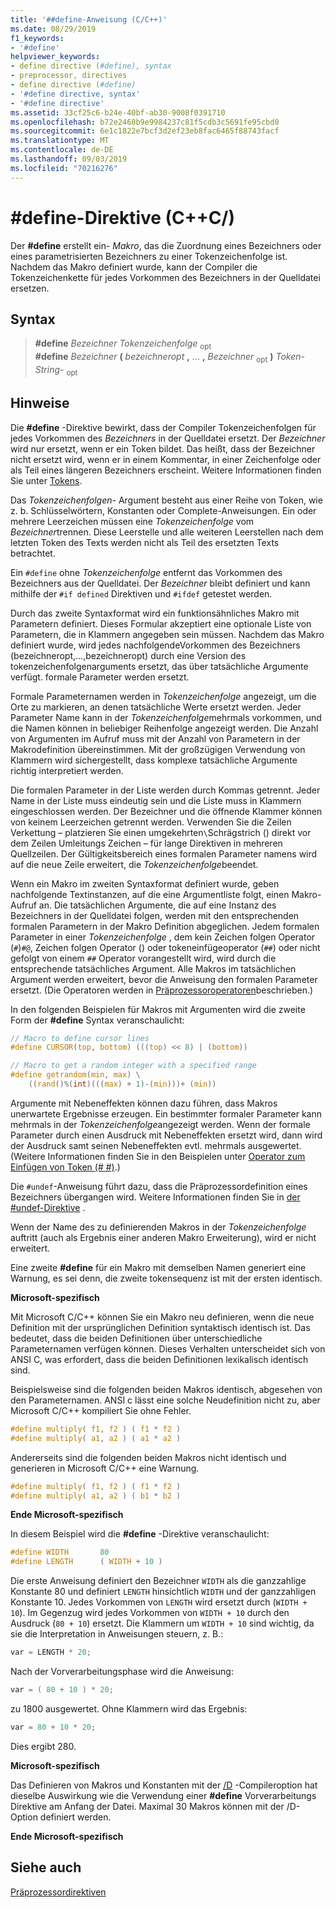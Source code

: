 ```yaml
---
title: '##define-Anweisung (C/C++)'
ms.date: 08/29/2019
f1_keywords:
- '#define'
helpviewer_keywords:
- define directive (#define), syntax
- preprocessor, directives
- define directive (#define)
- '#define directive, syntax'
- '#define directive'
ms.assetid: 33cf25c6-b24e-40bf-ab30-9008f0391710
ms.openlocfilehash: b72e2468b9e9984237c81f5cdb3c5691fe95cbd0
ms.sourcegitcommit: 6e1c1822e7bcf3d2ef23eb8fac6465f88743facf
ms.translationtype: MT
ms.contentlocale: de-DE
ms.lasthandoff: 09/03/2019
ms.locfileid: "70216276"
---
```

# <a name="define-directive-cc"></a>#define-Direktive (C++C/)

Der **#define** erstellt ein- *Makro*, das die Zuordnung eines Bezeichners oder eines parametrisierten Bezeichners zu einer Tokenzeichenfolge ist. Nachdem das Makro definiert wurde, kann der Compiler die Tokenzeichenkette für jedes Vorkommen des Bezeichners in der Quelldatei ersetzen.

## <a name="syntax"></a>Syntax

> **#define** *Bezeichner* *Tokenzeichenfolge* <sub>opt</sub>\
> **#define** *Bezeichner* **(** *bezeichneropt*<sub></sub> **,** ... **,** *Bezeichner* <sub>opt</sub> **)** *Token-String-* <sub>opt</sub>

## <a name="remarks"></a>Hinweise

Die **#define** -Direktive bewirkt, dass der Compiler Tokenzeichenfolgen für jedes Vorkommen des *Bezeichners* in der Quelldatei ersetzt. Der *Bezeichner* wird nur ersetzt, wenn er ein Token bildet. Das heißt, dass der Bezeichner nicht ersetzt wird, wenn er in einem Kommentar, in einer Zeichenfolge oder als Teil eines längeren Bezeichners erscheint. Weitere Informationen finden Sie unter [Tokens](../cpp/tokens-cpp.md).

Das *Tokenzeichenfolgen-* Argument besteht aus einer Reihe von Token, wie z. b. Schlüsselwörtern, Konstanten oder Complete-Anweisungen. Ein oder mehrere Leerzeichen müssen eine *Tokenzeichenfolge* vom *Bezeichner*trennen. Diese Leerstelle und alle weiteren Leerstellen nach dem letzten Token des Texts werden nicht als Teil des ersetzten Texts betrachtet.

Ein `#define` ohne *Tokenzeichenfolge* entfernt das Vorkommen des Bezeichners aus der Quelldatei. Der *Bezeichner* bleibt definiert und kann mithilfe der `#if defined` Direktiven und `#ifdef` getestet werden.

Durch das zweite Syntaxformat wird ein funktionsähnliches Makro mit Parametern definiert. Dieses Formular akzeptiert eine optionale Liste von Parametern, die in Klammern angegeben sein müssen. Nachdem das Makro definiert wurde, wird jedes nachfolgendeVorkommen des Bezeichners (bezeichneropt,...,<sub></sub>bezeichneropt) durch eine Version des tokenzeichenfolgenarguments ersetzt, das über tatsächliche Argumente verfügt.<sub></sub> formale Parameter werden ersetzt.

Formale Parameternamen werden in *Tokenzeichenfolge* angezeigt, um die Orte zu markieren, an denen tatsächliche Werte ersetzt werden. Jeder Parameter Name kann in der *Tokenzeichenfolge*mehrmals vorkommen, und die Namen können in beliebiger Reihenfolge angezeigt werden. Die Anzahl von Argumenten im Aufruf muss mit der Anzahl von Parametern in der Makrodefinition übereinstimmen. Mit der großzügigen Verwendung von Klammern wird sichergestellt, dass komplexe tatsächliche Argumente richtig interpretiert werden.

Die formalen Parameter in der Liste werden durch Kommas getrennt. Jeder Name in der Liste muss eindeutig sein und die Liste muss in Klammern eingeschlossen werden. Der Bezeichner und die öffnende Klammer können von keinem Leerzeichen getrennt werden. Verwenden Sie die Zeilen Verkettung – platzieren Sie einen umgekehrten`\`Schrägstrich () direkt vor dem Zeilen Umleitungs Zeichen – für lange Direktiven in mehreren Quellzeilen. Der Gültigkeitsbereich eines formalen Parameter namens wird auf die neue Zeile erweitert, die *Tokenzeichenfolge*beendet.

Wenn ein Makro im zweiten Syntaxformat definiert wurde, geben nachfolgende Textinstanzen, auf die eine Argumentliste folgt, einen Makro-Aufruf an. Die tatsächlichen Argumente, die auf eine Instanz des Bezeichners in der Quelldatei folgen, werden mit den entsprechenden formalen Parametern in der Makro Definition abgeglichen. Jedem formalen Parameter in einer *Tokenzeichenfolge* , dem kein Zeichen folgen Operator (`#`)`#@`, Zeichen folgen Operator () oder tokeneinfügeoperator (`##`) oder nicht gefolgt von einem `##` Operator vorangestellt wird, wird durch die entsprechende tatsächliches Argument. Alle Makros im tatsächlichen Argument werden erweitert, bevor die Anweisung den formalen Parameter ersetzt. (Die Operatoren werden in [Präprozessoroperatoren](../preprocessor/preprocessor-operators.md)beschrieben.)

In den folgenden Beispielen für Makros mit Argumenten wird die zweite Form der **#define** Syntax veranschaulicht:

```C
// Macro to define cursor lines
#define CURSOR(top, bottom) (((top) << 8) | (bottom))

// Macro to get a random integer with a specified range
#define getrandom(min, max) \
    ((rand()%(int)(((max) + 1)-(min)))+ (min))
```

Argumente mit Nebeneffekten können dazu führen, dass Makros unerwartete Ergebnisse erzeugen. Ein bestimmter formaler Parameter kann mehrmals in der *Tokenzeichenfolge*angezeigt werden. Wenn der formale Parameter durch einen Ausdruck mit Nebeneffekten ersetzt wird, dann wird der Ausdruck samt seinen Nebeneffekten evtl. mehrmals ausgewertet. (Weitere Informationen finden Sie in den Beispielen unter [Operator zum Einfügen von Token (# #)](../preprocessor/token-pasting-operator-hash-hash.md).)

Die `#undef`-Anweisung führt dazu, dass die Präprozessordefinition eines Bezeichners übergangen wird. Weitere Informationen finden Sie in [der #undef-Direktive](../preprocessor/hash-undef-directive-c-cpp.md) .

Wenn der Name des zu definierenden Makros in der *Tokenzeichenfolge* auftritt (auch als Ergebnis einer anderen Makro Erweiterung), wird er nicht erweitert.

Eine zweite **#define** für ein Makro mit demselben Namen generiert eine Warnung, es sei denn, die zweite tokensequenz ist mit der ersten identisch.

**Microsoft-spezifisch**

Mit Microsoft C/C++ können Sie ein Makro neu definieren, wenn die neue Definition mit der ursprünglichen Definition syntaktisch identisch ist. Das bedeutet, dass die beiden Definitionen über unterschiedliche Parameternamen verfügen können. Dieses Verhalten unterscheidet sich von ANSI C, was erfordert, dass die beiden Definitionen lexikalisch identisch sind.

Beispielsweise sind die folgenden beiden Makros identisch, abgesehen von den Parameternamen. ANSI c lässt eine solche Neudefinition nicht zu, aber Microsoft C/C++ kompiliert Sie ohne Fehler.

```C
#define multiply( f1, f2 ) ( f1 * f2 )
#define multiply( a1, a2 ) ( a1 * a2 )
```

Andererseits sind die folgenden beiden Makros nicht identisch und generieren in Microsoft C/C++ eine Warnung.

```C
#define multiply( f1, f2 ) ( f1 * f2 )
#define multiply( a1, a2 ) ( b1 * b2 )
```

**Ende Microsoft-spezifisch**

In diesem Beispiel wird die **#define** -Direktive veranschaulicht:

```C
#define WIDTH       80
#define LENGTH      ( WIDTH + 10 )
```

Die erste Anweisung definiert den Bezeichner `WIDTH` als die ganzzahlige Konstante 80 und definiert `LENGTH` hinsichtlich `WIDTH` und der ganzzahligen Konstante 10. Jedes Vorkommen von `LENGTH` wird ersetzt durch (`WIDTH + 10`). Im Gegenzug wird jedes Vorkommen von `WIDTH + 10` durch den Ausdruck (`80 + 10`) ersetzt. Die Klammern um `WIDTH + 10` sind wichtig, da sie die Interpretation in Anweisungen steuern, z. B.:

```C
var = LENGTH * 20;
```

Nach der Vorverarbeitungsphase wird die Anweisung:

```C
var = ( 80 + 10 ) * 20;
```

zu 1800 ausgewertet. Ohne Klammern wird das Ergebnis:

```C
var = 80 + 10 * 20;
```

Dies ergibt 280.

**Microsoft-spezifisch**

Das Definieren von Makros und Konstanten mit der [/D](../build/reference/d-preprocessor-definitions.md) -Compileroption hat dieselbe Auswirkung wie die Verwendung einer **#define** Vorverarbeitungs Direktive am Anfang der Datei. Maximal 30 Makros können mit der /D-Option definiert werden.

**Ende Microsoft-spezifisch**

## <a name="see-also"></a>Siehe auch

[Präprozessordirektiven](../preprocessor/preprocessor-directives.md)
